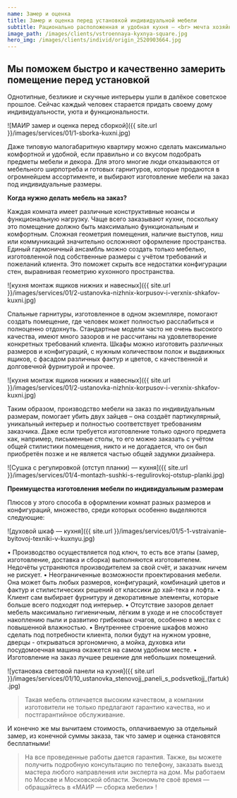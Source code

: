 ```yaml
---
name: Замер и оценка
title: Замер и оценка перед установкой индивидуальной мебели
subtitle: Рационально расположенная и удобная кухня – <br> мечта хозяйки
image_path: /images/clients/vstroennaya-kyxnya-square.jpg
hero_img: /images/clients/individ/origin_2520903664.jpg
---
```

## Мы поможем быстро и качественно замерить помещение перед установкой

Однотипные, безликие и скучные интерьеры ушли в далёкое советское прошлое. Сейчас каждый человек старается придать своему дому индивидуальности, уюта и функциональности.

 ![МАИР замер и оценка перед сборкой]({{ site.url }}/images/services/01/1-sborka-kuxni.jpg)

 Даже типовую малогабаритную квартиру можно сделать максимально комфортной и удобной, если правильно и со вкусом подобрать предметы мебели и декора. Для этого многие люди отказываются от мебельного ширпотреба и готовых гарнитуров, которые продаются в огромнейшем ассортименте, и выбирают изготовление мебели на заказ под индивидуальные размеры.

__Когда нужно делать мебель на заказ?__

Каждая комната имеет различные конструктивные нюансы и функциональную нагрузку. Чаще всего заказывают кухни, поскольку это помещение должно быть максимально функциональным и комфортным. Сложная геометрия помещения, наличие выступов, ниш или коммуникаций значительно осложняют оформление пространства. Единый гармоничный ансамбль можно создать только мебелью, изготовленной под собственные размеры с учётом требований и пожеланий клиента. Это поможет скрыть все недостатки конфигурации стен, выравнивая геометрию кухонного пространства.

 ![кухня монтаж ящиков нижних и навесных]({{ site.url }}/images/services/01/2-ustanovka-nizhnix-korpusov-i-verxnix-shkafov-kuxni.jpg)

Спальные гарнитуры, изготовленное в одном экземпляре, помогают создать помещение, где человек может полностью расслабиться и полноценно отдохнуть. Стандартные модели часто не очень высокого качества, имеют много зазоров и не рассчитаны на удовлетворение конкретных требований клиента.
Шкафы можно изготовить различных размеров и конфигураций, с нужным количеством полок и выдвижных ящиков, с фасадом различных фактур и цветов, с качественной и долговечной фурнитурой и прочее.

 ![кухня монтаж ящиков нижних и навесных]({{ site.url }}/images/services/01/2-ustanovka-nizhnix-korpusov-i-verxnix-shkafov-kuxni.jpg)

Таким образом, производство мебели на заказ по индивидуальным размерам, помогает убить двух зайцев – она создаёт партикулярный, уникальный интерьер и полностью соответствует требованиям заказчика. Даже если требуется изготовление только одного предмета как, например, письменные столы, то его можно заказать с учётом общей стилистики помещения, никто и не догадается, что он был приобретён позже и не является частью общей задумки дизайнера.
 
 ![Сушка с регулировкой (отступ планки) — кухня]({{ site.url }}/images/services/01/4-montazh-sushki-s-regulirovkoj-otstup-planki.jpg)

__Преимущества изготовления мебели по индивидуальным размерам__

Плюсов у этого способа в оформлении комнат разных размеров и конфигураций, множество, среди которых особенно выделяются следующие:

 ![духовой шкаф — кухня]({{ site.url }}/images/services/01/5-1-vstraivanie-byitovoj-texniki-v-kuxnyu.jpg)

• Производство осуществляется под ключ, то есть все этапы (замер, изготовление, доставка и сборка) выполняются изготовителем. Недочёты устраняются производителем за свой счёт, и заказчик ничем не рискует.
• Неограниченные возможности проектирования мебели. Она может быть любых размеров, конфигураций, комбинаций цветов и фактур и стилистических решений от классики до хай-тека и лофта.
• Клиент сам выбирает фурнитуру и декоративные элементы, которые больше всего подходят под интерьер.
• Отсутствие зазоров делает мебель максимально гигиеничным, лёгким в уходе и не способствует накоплению пыли и развитию грибковых очагов, особенно в местах с повышенной влажностью.
• Внутреннее строение шкафов можно сделать под потребности клиента, полки будут на нужном уровне, дверцы - открываться эргономично, а мойка, духовка или посудомоечная машина окажется на самом удобном месте.
• Изготовление на заказ лучшее решение для небольших помещений.

 ![установка световой панели на кухня]({{ site.url }}/images/services/01/10_ustanovka_stenovojj_paneli_s_podsvetkojj_(fartuk).jpg)

> Такая мебель отличается высоким качеством, а компании изготовители не только предлагают гарантию качества, но и постгарантийное обслуживание. 

И конечно же мы вычитаем стоимость, оплачиваемую за отдельный замер, из конечной суммы заказа, так что замер и оценка становятся бесплатными!

> На все проведенные работы дается гарантия. Также, вы можете получить подробную консультацию по телефону, заказать выезд мастера любого направления или эксперта на дом. Мы работаем по Москве и Московской области. Экономьте своё время — обращайтесь в «МАИР — сборка мебели» !
